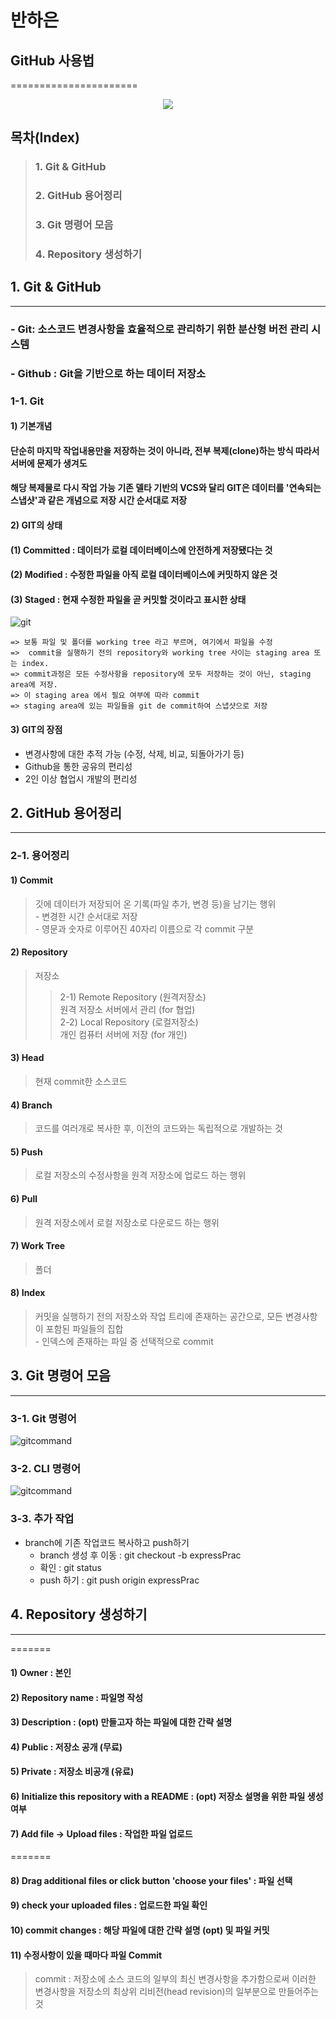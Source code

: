 # 반하은
## GitHub 사용법
======================

<p align="center"><img src="./img/github.jpg"></p>

## 목차(Index)
>### 1. Git & GitHub
>### 2. GitHub 용어정리
>### 3. Git 명령어 모음
>### 4. Repository 생성하기

## 1. Git & GitHub
----
### - Git: 소스코드 변경사항을 효율적으로 관리하기 위한 분산형 버전 관리 시스템  
### - Github : Git을 기반으로 하는 데이터 저장소  


### 1-1. Git
#### 1) 기본개념
#### 단순히 마지막 작업내용만을 저장하는 것이 아니라, 전부 복제(clone)하는 방식 따라서 서버에 문제가 생겨도  
#### 해당 복제물로 다시 작업 가능 기존 델타 기반의 VCS와 달리 GIT은 데이터를 '연속되는 스냅샷'과 같은 개념으로 저장 시간 순서대로 저장

#### 2) GIT의 상태
#### (1) Committed : 데이터가 로컬 데이터베이스에 안전하게 저장됐다는 것

#### (2) Modified : 수정한 파일을 아직 로컬 데이터베이스에 커밋하지 않은 것

#### (3) Staged : 현재 수정한 파일을 곧 커밋할 것이라고 표시한 상태  


![git](./img/git&github.jpeg)

```
=> 보통 파일 및 폴더를 working tree 라고 부르며, 여기에서 파일을 수정
=>  commit을 실행하기 전의 repository와 working tree 사이는 staging area 또는 index. 
=> commit과정은 모든 수정사항을 repository에 모두 저장하는 것이 아닌, staging area에 저장.
=> 이 staging area 에서 필요 여부에 따라 commit
=> staging area에 있는 파일들을 git de commit하여 스냅샷으로 저장
```

#### 3) GIT의 장점
- 변경사항에 대한 추적 가능 (수정, 삭제, 비교, 되돌아가기 등)
- Github을 통한 공유의 편리성
- 2인 이상 협업시 개발의 편리성

## 2. GitHub 용어정리
----
### 2-1. 용어정리
#### 1) Commit
> 깃에 데이터가 저장되어 온 기록(파일 추가, 변경 등)을 남기는 행위<br/> - 변경한 시간 순서대로 저장  <br/>- 영문과 숫자로 이루어진 40자리 이름으로 각 commit 구분

#### 2) Repository
> 저장소
>> 2-1) Remote Repository (원격저장소)<br/>원격 저장소 서버에서 관리 (for 협업)
>> <br/>2-2) Local Repository (로컬저장소)<br/>개인 컴퓨터 서버에 저장 (for 개인)

#### 3) Head
> 현재 commit한 소스코드

#### 4) Branch
> 코드를 여러개로 복사한 후, 이전의 코드와는 독립적으로 개발하는 것

#### 5) Push
> 로컬 저장소의 수정사항을 원격 저장소에 업로드 하는 행위

#### 6) Pull
> 원격 저장소에서 로컬 저장소로 다운로드 하는 행위 

#### 7) Work Tree
> 폴더

#### 8) Index
>커밋을 실행하기 전의 저장소와 작업 트리에 존재하는 공간으로, 모든 변경사항이 포함된 파일들의 집합<br/>- 인덱스에 존재하는 파일 중 선택적으로 commit

## 3. Git 명령어 모음
----
### 3-1. Git 명령어

![gitcommand](./img/gitcommand.png)

### 3-2. CLI 명령어
![gitcommand](./img/clicommand.png)

### 3-3. 추가 작업

* branch에 기존 작업코드 복사하고 push하기
  * branch 생성 후 이동 : git checkout -b expressPrac
  * 확인 : git status
  * push 하기 : git push origin expressPrac
  
  
## 4. Repository 생성하기
----

=======

#### 1) Owner : 본인
#### 2) Repository name : 파일명 작성
#### 3) Description : (opt) 만들고자 하는 파일에 대한 간략 설명
#### 4) Public : 저장소 공개 (무료)
#### 5) Private : 저장소 비공개 (유료)
#### 6) Initialize this repository with a README : (opt) 저장소 설명을 위한 파일 생성 여부
#### 7) Add file -> Upload files : 작업한 파일 업로드

=======
#### 8) Drag additional files or click button 'choose your files' : 파일 선택
#### 9) check your uploaded files : 업로드한 파일 확인
#### 10) commit changes : 해당 파일에 대한 간략 설명 (opt) 및 파일 커밋
#### 11) 수정사항이 있을 때마다 파일 Commit

> commit : 저장소에 소스 코드의 일부의 최신 변경사항을 추가함으로써 이러한 변경사항을 저장소의 최상위 리비전(head revision)의 일부분으로 만들어주는 것



